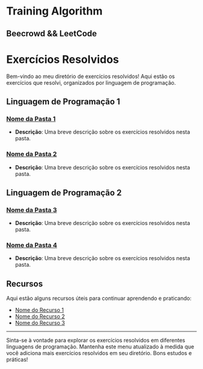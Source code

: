 # Training Algorithm

## Beecrowd &amp;&amp; LeetCode

# Exercícios Resolvidos

Bem-vindo ao meu diretório de exercícios resolvidos! Aqui estão os exercícios que resolvi, organizados por linguagem de programação.

## Linguagem de Programação 1

### [Nome da Pasta 1](link_para_pasta_1)

- **Descrição**: Uma breve descrição sobre os exercícios resolvidos nesta pasta.

### [Nome da Pasta 2](link_para_pasta_2)

- **Descrição**: Uma breve descrição sobre os exercícios resolvidos nesta pasta.

## Linguagem de Programação 2

### [Nome da Pasta 3](link_para_pasta_3)

- **Descrição**: Uma breve descrição sobre os exercícios resolvidos nesta pasta.

### [Nome da Pasta 4](link_para_pasta_4)

- **Descrição**: Uma breve descrição sobre os exercícios resolvidos nesta pasta.

## Recursos

Aqui estão alguns recursos úteis para continuar aprendendo e praticando:

- [Nome do Recurso 1](link_para_recurso_1)
- [Nome do Recurso 2](link_para_recurso_2)
- [Nome do Recurso 3](link_para_recurso_3)

---

Sinta-se à vontade para explorar os exercícios resolvidos em diferentes linguagens de programação. Mantenha este menu atualizado à medida que você adiciona mais exercícios resolvidos em seu diretório. Bons estudos e práticas!

